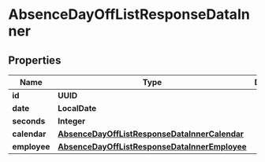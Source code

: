

# AbsenceDayOffListResponseDataInner


## Properties

| Name | Type | Description | Notes |
|------------ | ------------- | ------------- | -------------|
|**id** | **UUID** |  |  [optional] |
|**date** | **LocalDate** |  |  [optional] |
|**seconds** | **Integer** |  |  [optional] |
|**calendar** | [**AbsenceDayOffListResponseDataInnerCalendar**](AbsenceDayOffListResponseDataInnerCalendar.md) |  |  [optional] |
|**employee** | [**AbsenceDayOffListResponseDataInnerEmployee**](AbsenceDayOffListResponseDataInnerEmployee.md) |  |  [optional] |



